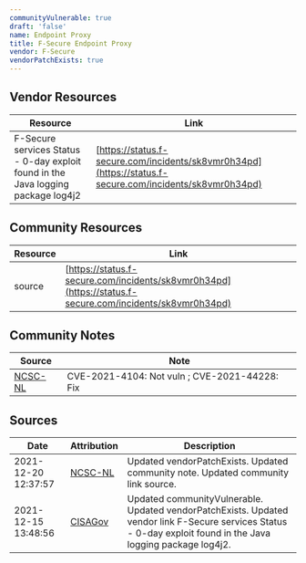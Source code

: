 ```yaml
---
communityVulnerable: true
draft: 'false'
name: Endpoint Proxy
title: F-Secure Endpoint Proxy
vendor: F-Secure
vendorPatchExists: true
---
```


## Vendor Resources
| Resource | Link |
| --- | --- |
| F-Secure services Status - 0-day exploit found in the Java logging package log4j2 | [https://status.f-secure.com/incidents/sk8vmr0h34pd](https://status.f-secure.com/incidents/sk8vmr0h34pd) |

## Community Resources
| Resource | Link |
| --- | --- |
| source | [https://status.f-secure.com/incidents/sk8vmr0h34pd](https://status.f-secure.com/incidents/sk8vmr0h34pd) |

## Community Notes
| Source | Note |
| --- | --- |
| [NCSC-NL](https://github.com/NCSC-NL/log4shell/blob/main/software/README.md) | CVE-2021-4104: Not vuln ; CVE-2021-44228: Fix </ul> |

## Sources
| Date | Attribution | Description |
| --- | --- | --- |
| 2021-12-20 12:37:57 | [NCSC-NL](https://github.com/NCSC-NL/log4shell/blob/main/software/README.md) | Updated vendorPatchExists. Updated community note. Updated community link source.  |
| 2021-12-15 13:48:56 | [CISAGov](https://raw.githubusercontent.com/cisagov/log4j-affected-db/develop/README.md) | Updated communityVulnerable. Updated vendorPatchExists. Updated vendor link F-Secure services Status - 0-day exploit found in the Java logging package log4j2.  |
